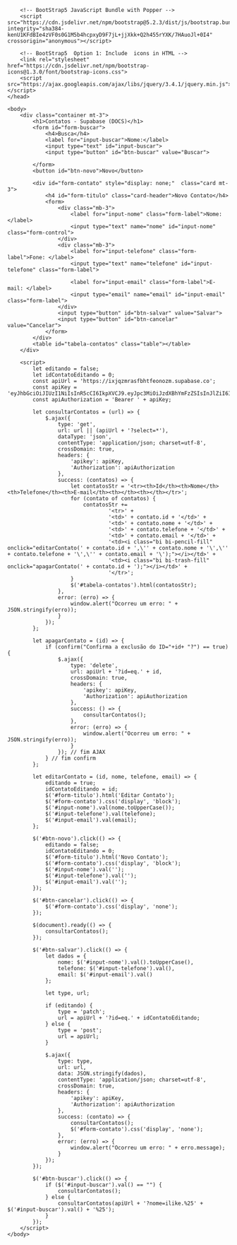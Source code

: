 
<!DOCTYPE html>
<html>
    <head>
        <meta charset="UTF-8"/>
        <meta name="viewport" content="width=device-width, initial-scale=1.0"/>
        <!-- BootStrap5  CSS only -->
        <link href="https://cdn.jsdelivr.net/npm/bootstrap@5.2.3/dist/css/bootstrap.min.css" rel="stylesheet" integrity="sha384-rbsA2VBKQhggwzxH7pPCaAqO46MgnOM80zW1RWuH61DGLwZJEdK2Kadq2F9CUG65" crossorigin="anonymous">

        <!-- BootStrap5 JavaScript Bundle with Popper -->
        <script src="https://cdn.jsdelivr.net/npm/bootstrap@5.2.3/dist/js/bootstrap.bundle.min.js" integrity="sha384-kenU1KFdBIe4zVF0s0G1M5b4hcpxyD9F7jL+jjXkk+Q2h455rYXK/7HAuoJl+0I4" crossorigin="anonymous"></script>

        <!-- BootStrap5  Option 1: Include  icons in HTML -->
        <link rel="stylesheet" href="https://cdn.jsdelivr.net/npm/bootstrap-icons@1.3.0/font/bootstrap-icons.css">
        <script src="https://ajax.googleapis.com/ajax/libs/jquery/3.4.1/jquery.min.js"></script>        
    </head>

    <body>
        <div class="container mt-3">
            <h1>Contatos - Supabase (DOCS)</h1>
            <form id="form-buscar">
                <h4>Busca</h4>
                <label for="input-buscar">Nome:</label>
                <input type="text" id="input-buscar">
                <input type="button" id="btn-buscar" value="Buscar">

            </form>
            <button id="btn-novo">Novo</button>

            <div id="form-contato" style="display: none;"  class="card mt-3">
                <h4 id="form-titulo" class="card-header">Novo Contato</h4>
                <form>                    
                    <div class="mb-3">
                        <label for="input-nome" class="form-label">Nome: </label>
                        <input type="text" name="nome" id="input-nome" class="form-control"> 
                    </div>
                    <div class="mb-3">
                        <label for="input-telefone" class="form-label">Fone: </label>
                        <input type="text" name="telefone" id="input-telefone" class="form-label"> 

                        <label for="input-email" class="form-label">E-mail: </label>
                        <input type="email" name="email" id="input-email" class="form-label">               
                    </div>
                    <input type="button" id="btn-salvar" value="Salvar">
                    <input type="button" id="btn-cancelar" value="Cancelar">
                </form>
            </div>
            <table id="tabela-contatos" class="table"></table>
        </div>

        <script>
            let editando = false;
            let idContatoEditando = 0;
            const apiUrl = 'https://ixjqzmrasfbhtfeonozm.supabase.co';
            const apiKey = 'eyJhbGciOiJIUzI1NiIsInR5cCI6IkpXVCJ9.eyJpc3MiOiJzdXBhYmFzZSIsInJlZiI6Iml4anF6bXJhc2ZiaHRmZW9ub3ptIiwicm9sZSI6ImFub24iLCJpYXQiOjE3MDA1MTg0MjQsImV4cCI6MjAxNjA5NDQyNH0.I00fo_pZ7N5HS0DcrkBVjbKs7b1P2DqbvkDYDWXpKJY';
            const apiAuthorization = 'Bearer ' + apiKey;

            let consultarContatos = (url) => {
                $.ajax({
                    type: 'get',
                    url: url || (apiUrl + '?select=*'),
                    dataType: 'json',
                    contentType: 'application/json; charset=utf-8',
                    crossDomain: true,
                    headers: {
                        'apikey': apiKey,
                        'Authorization': apiAuthorization
                    },
                    success: (contatos) => {
                        let contatosStr = '<tr><th>Id</th><th>Nome</th><th>Telefone</th><th>E-mail</th><th></th><th></th></tr>';
                        for (contato of contatos) {
                            contatosStr +=
                                    '<tr>' +
                                    '<td>' + contato.id + '</td>' +
                                    '<td>' + contato.nome + '</td>' +
                                    '<td>' + contato.telefone + '</td>' +
                                    '<td>' + contato.email + '</td>' +
                                    '<td><i class="bi bi-pencil-fill" onclick="editarContato(' + contato.id + ',\'' + contato.nome + '\',\'' + contato.telefone + '\',\'' + contato.email + '\');"></i></td>' +
                                    '<td><i class="bi bi-trash-fill" onclick="apagarContato(' + contato.id + ');"></i></td>' +
                                    '</tr>';
                        }
                        $('#tabela-contatos').html(contatosStr);
                    },
                    error: (erro) => {
                        window.alert("Ocorreu um erro: " + JSON.stringify(erro));
                    }
                });
            };

            let apagarContato = (id) => {
                if (confirm("Confirma a exclusão do ID="+id+ "?") == true) {
                    $.ajax({
                        type: 'delete',
                        url: apiUrl + '?id=eq.' + id,
                        crossDomain: true,
                        headers: {
                            'apikey': apiKey,
                            'Authorization': apiAuthorization
                        },
                        success: () => {
                            consultarContatos();
                        },
                        error: (erro) => {
                            window.alert("Ocorreu um erro: " + JSON.stringify(erro));
                        }
                    }); // fim AJAX
                } // fim confirm
            };

            let editarContato = (id, nome, telefone, email) => {
                editando = true;
                idContatoEditando = id;
                $('#form-titulo').html('Editar Contato');
                $('#form-contato').css('display', 'block');
                $('#input-nome').val(nome.toUpperCase());
                $('#input-telefone').val(telefone);
                $('#input-email').val(email);
            };

            $('#btn-novo').click(() => {
                editando = false;
                idContatoEditando = 0;
                $('#form-titulo').html('Novo Contato');
                $('#form-contato').css('display', 'block');
                $('#input-nome').val('');
                $('#input-telefone').val('');
                $('#input-email').val('');
            });

            $('#btn-cancelar').click(() => {
                $('#form-contato').css('display', 'none');
            });

            $(document).ready(() => {
                consultarContatos();
            });

            $('#btn-salvar').click(() => {
                let dados = {
                    nome: $('#input-nome').val().toUpperCase(),
                    telefone: $('#input-telefone').val(),
                    email: $('#input-email').val()
                };

                let type, url;

                if (editando) {
                    type = 'patch';
                    url = apiUrl + '?id=eq.' + idContatoEditando;
                } else {
                    type = 'post';
                    url = apiUrl;
                }

                $.ajax({
                    type: type,
                    url: url,
                    data: JSON.stringify(dados),
                    contentType: 'application/json; charset=utf-8',
                    crossDomain: true,
                    headers: {
                        'apikey': apiKey,
                        'Authorization': apiAuthorization
                    },
                    success: (contato) => {
                        consultarContatos();
                        $('#form-contato').css('display', 'none');
                    },
                    error: (erro) => {
                        window.alert("Ocorreu um erro: " + erro.message);
                    }
                });
            });

            $('#btn-buscar').click(() => {
                if ($('#input-buscar').val() == "") {
                    consultarContatos();
                } else {
                    consultarContatos(apiUrl + '?nome=ilike.%25' + $('#input-buscar').val() + '%25');
                }
            });
        </script>
    </body>
</html>
